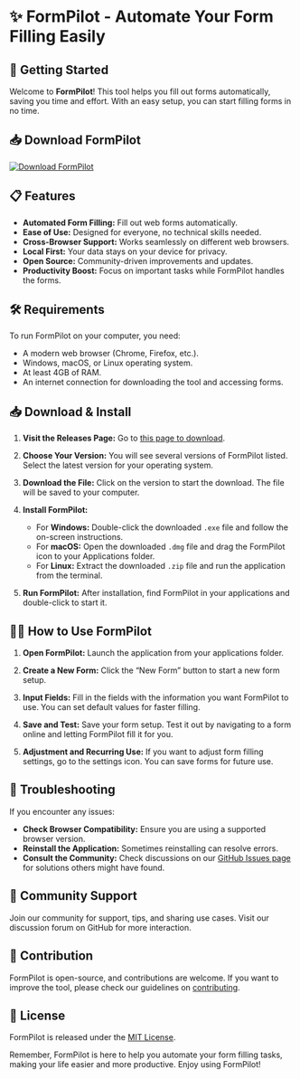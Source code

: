 # ✨ FormPilot - Automate Your Form Filling Easily

## 🚀 Getting Started

Welcome to **FormPilot**! This tool helps you fill out forms automatically, saving you time and effort. With an easy setup, you can start filling forms in no time.

## 📥 Download FormPilot

[![Download FormPilot](https://img.shields.io/badge/Download-FormPilot-brightgreen.svg)](https://github.com/anilreddyavula/FormPilot/releases)

## 📋 Features

- **Automated Form Filling:** Fill out web forms automatically.
- **Ease of Use:** Designed for everyone, no technical skills needed.
- **Cross-Browser Support:** Works seamlessly on different web browsers.
- **Local First:** Your data stays on your device for privacy.
- **Open Source:** Community-driven improvements and updates.
- **Productivity Boost:** Focus on important tasks while FormPilot handles the forms.

## 🛠️ Requirements

To run FormPilot on your computer, you need:

- A modern web browser (Chrome, Firefox, etc.).
- Windows, macOS, or Linux operating system.
- At least 4GB of RAM.
- An internet connection for downloading the tool and accessing forms.

## 📥 Download & Install

1. **Visit the Releases Page:** Go to [this page to download](https://github.com/anilreddyavula/FormPilot/releases).

2. **Choose Your Version:** You will see several versions of FormPilot listed. Select the latest version for your operating system.

3. **Download the File:** Click on the version to start the download. The file will be saved to your computer.

4. **Install FormPilot:**
   - For **Windows:** Double-click the downloaded `.exe` file and follow the on-screen instructions.
   - For **macOS:** Open the downloaded `.dmg` file and drag the FormPilot icon to your Applications folder.
   - For **Linux:** Extract the downloaded `.zip` file and run the application from the terminal.

5. **Run FormPilot:** After installation, find FormPilot in your applications and double-click to start it.

## 🧑‍🏫 How to Use FormPilot

1. **Open FormPilot:** Launch the application from your applications folder.
   
2. **Create a New Form:** Click the “New Form” button to start a new form setup. 

3. **Input Fields:** Fill in the fields with the information you want FormPilot to use. You can set default values for faster filling.

4. **Save and Test:** Save your form setup. Test it out by navigating to a form online and letting FormPilot fill it for you.

5. **Adjustment and Recurring Use:** If you want to adjust form filling settings, go to the settings icon. You can save forms for future use.

## 🔧 Troubleshooting

If you encounter any issues:

- **Check Browser Compatibility:** Ensure you are using a supported browser version.
- **Reinstall the Application:** Sometimes reinstalling can resolve errors.
- **Consult the Community:** Check discussions on our [GitHub Issues page](https://github.com/anilreddyavula/FormPilot/issues) for solutions others might have found.

## 💬 Community Support

Join our community for support, tips, and sharing use cases. Visit our discussion forum on GitHub for more interaction. 

## 🤝 Contribution

FormPilot is open-source, and contributions are welcome. If you want to improve the tool, please check our guidelines on [contributing](https://github.com/anilreddyavula/FormPilot/blob/main/CONTRIBUTING.md).

## 📜 License

FormPilot is released under the [MIT License](https://github.com/anilreddyavula/FormPilot/blob/main/LICENSE).

Remember, FormPilot is here to help you automate your form filling tasks, making your life easier and more productive. Enjoy using FormPilot!